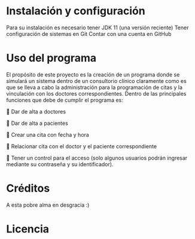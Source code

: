 # Instalación y configuración

Para su instalación es necesario tener JDK 11 (una versión reciente)
Tener configuración de sistemas en Git
Contar con una cuenta en GitHub

# Uso del programa

El propósito de este proyecto es la creación de un programa donde se simulará un sistema dentro de un consultorio clínico claramente como es que se lleva a cabo la administración para la programación de citas y la vinculación con los doctores correspondientes.
Dentro de las principales funciones que debe de cumplir el programa es:

	Dar de alta a doctores

	Dar de alta a pacientes

	Crear una cita con fecha y hora

	Relacionar cita con el doctor y el paciente correspondiente

	Tener un control para el acceso (solo algunos usuarios podrán ingresar mediante su contraseña y su identificador).

# Créditos

A esta pobre alma en desgracia :)
# Licencia
